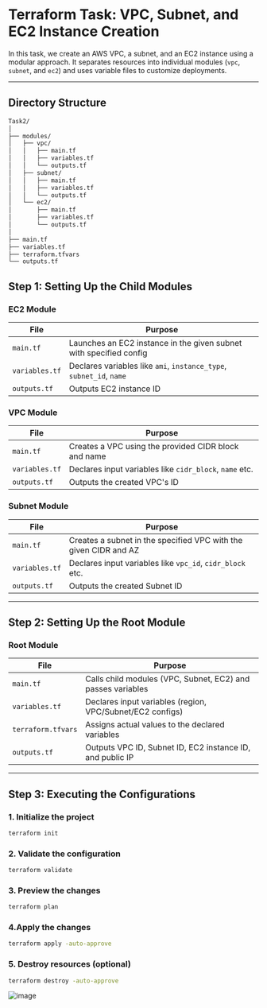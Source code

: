 # Terraform Task: VPC, Subnet, and EC2 Instance Creation

In this task, we create an AWS VPC, a subnet, and an EC2 instance using a modular approach. It separates resources into individual modules (`vpc`, `subnet`, and `ec2`) and uses variable files to customize deployments.

---

## Directory Structure


```bash
Task2/
│
├── modules/
│   ├── vpc/
│   │   ├── main.tf
│   │   ├── variables.tf
│   │   └── outputs.tf
│   ├── subnet/
│   │   ├── main.tf
│   │   ├── variables.tf
│   │   └── outputs.tf
│   └── ec2/
│       ├── main.tf
│       ├── variables.tf
│       └── outputs.tf
│
├── main.tf
├── variables.tf
├── terraform.tfvars
└── outputs.tf
```

## Step 1: Setting Up the Child Modules
###  EC2 Module

| File                 | Purpose                                                                 |
|----------------------|-------------------------------------------------------------------------|
| `main.tf`            | Launches an EC2 instance in the given subnet with specified config      |
| `variables.tf`       | Declares variables like `ami`, `instance_type`, `subnet_id`, `name`     |
| `outputs.tf`         | Outputs EC2 instance ID                                                 |


###  VPC Module


| File                 | Purpose                                                                 |
|----------------------|-------------------------------------------------------------------------|
| `main.tf`            | Creates a VPC using the provided CIDR block and name                    |
| `variables.tf`       | Declares input variables like `cidr_block`, `name` etc.                 |
| `outputs.tf`         | Outputs the created VPC's ID                                            |

###  Subnet Module

| File                 | Purpose                                                                           |
|----------------------|-----------------------------------------------------------------------------------|
| `main.tf`            | Creates a subnet in the specified VPC with the given CIDR and AZ                  |
| `variables.tf`       | Declares input variables like `vpc_id`, `cidr_block` etc.                         |
| `outputs.tf`         | Outputs the created Subnet ID                                                     |
-------------------------------------------------------------------------------------------------------------
## Step 2: Setting Up the Root Module
###  Root Module

| File               | Purpose                                                                 |
|--------------------|-------------------------------------------------------------------------|
| `main.tf`          | Calls child modules (VPC, Subnet, EC2) and passes variables             |
| `variables.tf`     | Declares input variables (region, VPC/Subnet/EC2 configs)               |
| `terraform.tfvars` | Assigns actual values to the declared variables                         |
| `outputs.tf`       | Outputs VPC ID, Subnet ID, EC2 instance ID, and public IP               |
-----------------------------------------------------------------------------------------------------------
## Step 3: Executing the Configurations 


### 1. Initialize the project
```bash
terraform init
```

### 2. Validate the configuration
```bash
terraform validate
```

### 3. Preview the changes
```bash
terraform plan
```

### 4.Apply the changes
```bash
terraform apply -auto-approve
```

### 5. Destroy resources (optional)
```bash
terraform destroy -auto-approve
```
![image](https://github.com/user-attachments/assets/a60ad9d3-1e83-48c9-af6b-3a0c9fb358bb)
